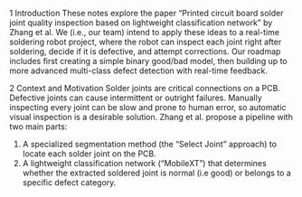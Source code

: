 1 Introduction
These notes explore the paper “Printed circuit board solder joint quality inspection based on lightweight
classification network” by Zhang et al. We (i.e., our team) intend to apply these ideas to a real-time
soldering robot project, where the robot can inspect each joint right after soldering, decide if it is
defective, and attempt corrections. Our roadmap includes first creating a simple binary good/bad model,
then building up to more advanced multi-class defect detection with real-time feedback.

2 Context and Motivation
Solder joints are critical connections on a PCB. Defective joints can cause intermittent or outright failures.
Manually inspecting every joint can be slow and prone to human error, so automatic visual inspection
is a desirable solution.
Zhang et al. propose a pipeline with two main parts:
1. A specialized segmentation method (the “Select Joint” approach) to locate each solder joint on the
PCB.
2. A lightweight classification network (“MobileXT”) that determines whether the extracted soldered
joint is normal (i.e good) or belongs to a specific defect category.
